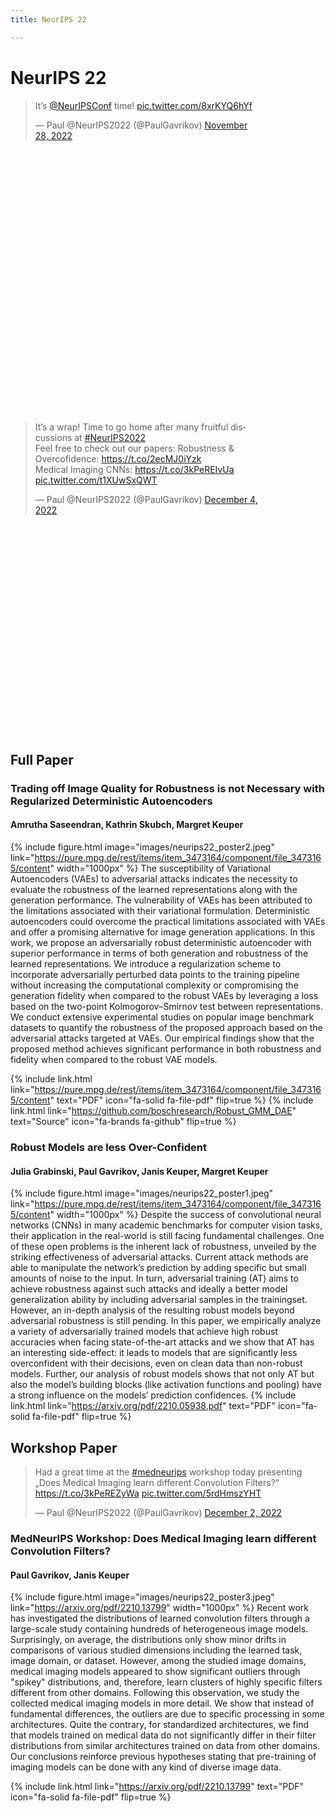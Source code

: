 ```yaml
---
title: NeurIPS 22

---
```


# <i class="fas fa-microscope"></i>NeurIPS 22
<div style="width: 400px; height: 500px;">
<!-- Twitter embeds from https://publish.twitter.com/ -->
<blockquote class="twitter-tweet"><p lang="en" dir="ltr">It’s <a href="https://twitter.com/NeurIPSConf?ref_src=twsrc%5Etfw">@NeurIPSConf</a> time! <a href="https://t.co/8xrKYQ6hYf">pic.twitter.com/8xrKYQ6hYf</a></p>&mdash; Paul @NeurIPS2022 (@PaulGavrikov) <a href="https://twitter.com/PaulGavrikov/status/1597250371482660865?ref_src=twsrc%5Etfw">November 28, 2022</a></blockquote> <script async src="https://platform.twitter.com/widgets.js" charset="utf-8"></script> 
</div>
<div style="width: 400px; height: 500px;">
<blockquote class="twitter-tweet"><p lang="en" dir="ltr">It’s a wrap! Time to go home after many fruitful discussions at <a href="https://twitter.com/hashtag/NeurIPS2022?src=hash&amp;ref_src=twsrc%5Etfw">#NeurIPS2022</a> <br>Feel free to check out our papers: Robustness &amp; Overcofidence: <a href="https://t.co/2ecMJ0iYzk">https://t.co/2ecMJ0iYzk</a><br>Medical Imaging CNNs: <a href="https://t.co/3kPeREIvUa">https://t.co/3kPeREIvUa</a> <a href="https://t.co/t1XUwSxQWT">pic.twitter.com/t1XUwSxQWT</a></p>&mdash; Paul @NeurIPS2022 (@PaulGavrikov) <a href="https://twitter.com/PaulGavrikov/status/1599445513090531330?ref_src=twsrc%5Etfw">December 4, 2022</a></blockquote> <script async src="https://platform.twitter.com/widgets.js" charset="utf-8"></script> 
</div>

## Full Paper

### Trading off Image Quality for Robustness is not Necessary with Regularized Deterministic Autoencoders
#### Amrutha Saseendran, Kathrin Skubch, Margret Keuper
{%
  include figure.html
  image="images/neurips22_poster2.jpeg"
  link="https://pure.mpg.de/rest/items/item_3473164/component/file_3473165/content"
  width="1000px"
%}
The susceptibility of Variational Autoencoders (VAEs) to adversarial attacks indicates the necessity to evaluate the robustness of the learned representations along
with the generation performance. The vulnerability of VAEs has been attributed
to the limitations associated with their variational formulation. Deterministic autoencoders could overcome the practical limitations associated with VAEs and
offer a promising alternative for image generation applications. In this work, we
propose an adversarially robust deterministic autoencoder with superior performance in terms of both generation and robustness of the learned representations.
We introduce a regularization scheme to incorporate adversarially perturbed data
points to the training pipeline without increasing the computational complexity or compromising the generation fidelity when compared to the robust VAEs
by leveraging a loss based on the two-point Kolmogorov–Smirnov test between
representations. We conduct extensive experimental studies on popular image
benchmark datasets to quantify the robustness of the proposed approach based
on the adversarial attacks targeted at VAEs. Our empirical findings show that the
proposed method achieves significant performance in both robustness and fidelity
when compared to the robust VAE models.

{%
  include link.html
  link="https://pure.mpg.de/rest/items/item_3473164/component/file_3473165/content"
  text="PDF"
  icon="fa-solid fa-file-pdf"
  flip=true
%}
{%
  include link.html
  link="https://github.com/boschresearch/Robust_GMM_DAE"
  text="Source"
  icon="fa-brands fa-github"
  flip=true
%}


### Robust Models are less Over-Confident 
#### Julia Grabinski, Paul Gavrikov, Janis Keuper, Margret Keuper
{%
  include figure.html
  image="images/neurips22_poster1.jpeg"
  link="https://pure.mpg.de/rest/items/item_3473164/component/file_3473165/content"
  width="1000px"
%}
Despite the success of convolutional neural networks (CNNs) in many academic
benchmarks for computer vision tasks, their application in the real-world is still
facing fundamental challenges. One of these open problems is the inherent lack of
robustness, unveiled by the striking effectiveness of adversarial attacks. Current
attack methods are able to manipulate the network’s prediction by adding specific
but small amounts of noise to the input. In turn, adversarial training (AT) aims to
achieve robustness against such attacks and ideally a better model generalization
ability by including adversarial samples in the trainingset. However, an in-depth
analysis of the resulting robust models beyond adversarial robustness is still pending. In this paper, we empirically analyze a variety of adversarially trained models
that achieve high robust accuracies when facing state-of-the-art attacks and we
show that AT has an interesting side-effect: it leads to models that are significantly
less overconfident with their decisions, even on clean data than non-robust models.
Further, our analysis of robust models shows that not only AT but also the model’s
building blocks (like activation functions and pooling) have a strong influence on
the models’ prediction confidences.
{%
  include link.html
  link="https://arxiv.org/pdf/2210.05938.pdf"
  text="PDF"
  icon="fa-solid fa-file-pdf"
  flip=true
%}


## Workshop Paper

<blockquote class="twitter-tweet"><p lang="en" dir="ltr">Had a great time at the <a href="https://twitter.com/hashtag/medneurips?src=hash&amp;ref_src=twsrc%5Etfw">#medneurips</a> workshop today presenting „Does Medical Imaging learn different Convolution Filters?“ <a href="https://t.co/3kPeREZyWa">https://t.co/3kPeREZyWa</a> <a href="https://t.co/5rdHmszYHT">pic.twitter.com/5rdHmszYHT</a></p>&mdash; Paul @NeurIPS2022 (@PaulGavrikov) <a href="https://twitter.com/PaulGavrikov/status/1598783692238749697?ref_src=twsrc%5Etfw">December 2, 2022</a></blockquote> <script async src="https://platform.twitter.com/widgets.js" charset="utf-8"></script> 

### MedNeurIPS Workshop: Does Medical Imaging learn different Convolution Filters?
#### Paul Gavrikov, Janis Keuper
{%
  include figure.html
  image="images/neurips22_poster3.jpeg"
  link="https://arxiv.org/pdf/2210.13799"
  width="1000px"
%}
Recent work has investigated the distributions of learned convolution filters through a large-scale study containing hundreds of heterogeneous image models. Surprisingly, on average, the distributions only show minor drifts in comparisons of various studied dimensions including the learned task, image domain, or dataset. However, among the studied image domains, medical imaging models appeared to show significant outliers through "spikey" distributions, and, therefore, learn clusters of highly specific filters different from other domains. Following this observation, we study the collected medical imaging models in more detail. We show that instead of fundamental differences, the outliers are due to specific processing in some architectures. Quite the contrary, for standardized architectures, we find that models trained on medical data do not significantly differ in their filter distributions from similar architectures trained on data from other domains. Our conclusions reinforce previous hypotheses stating that pre-training of imaging models can be done with any kind of diverse image data.

{%
  include link.html
  link="https://arxiv.org/pdf/2210.13799"
  text="PDF"
  icon="fa-solid fa-file-pdf"
  flip=true
%}



